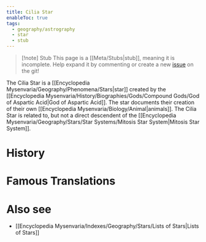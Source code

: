 ```yaml
---
title: Cilia Star
enableToc: true
tags:
  - geography/astrography
  - star
  - stub
---
```


> [!note] Stub
> This page is a [[Meta/Stubs|stub]], meaning it is incomplete. Help expand it by commenting or create a new [issue](https://github.com/RagtimeGal/quartz--encyclopedia-mysenvaria/issues/new/choose) on the git!

The Cilia Star is a [[Encyclopedia Mysenvaria/Geography/Phenomena/Stars|star]] created by the [[Encyclopedia Mysenvaria/History/Biographies/Gods/Compound Gods/God of Aspartic Acid|God of Aspartic Acid]]. The star documents their creation of their own [[Encyclopedia Mysenvaria/Biology/Animal|animals]]. The Cilia Star is related to, but not a direct descendent of the [[Encyclopedia Mysenvaria/Geography/Stars/Star Systems/Mitosis Star System|Mitosis Star System]].
# History

# Famous Translations

# Also see
- [[Encyclopedia Mysenvaria/Indexes/Geography/Stars/Lists of Stars|Lists of Stars]]

